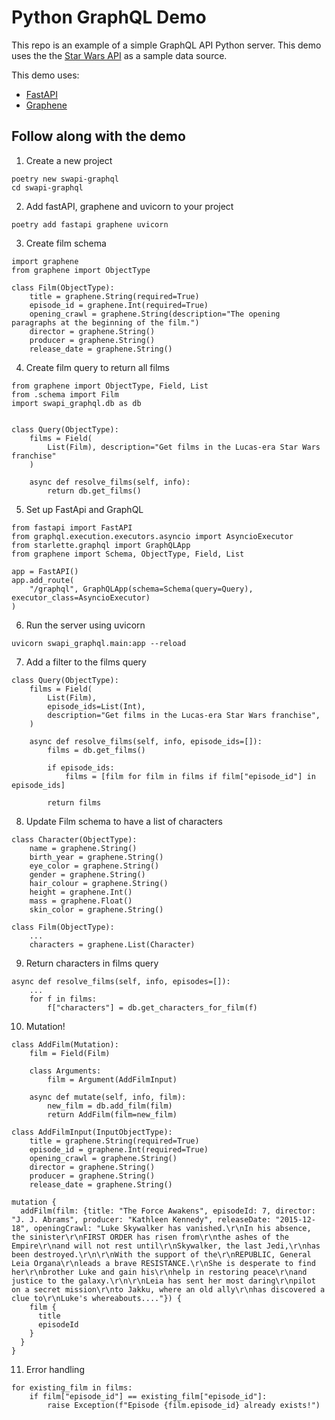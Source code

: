# Python GraphQL Demo

This repo is an example of a simple GraphQL API Python server. This demo uses the the [Star Wars API](https://swapi.dev/) as a sample data source. 

This demo uses:
- [FastAPI](https://fastapi.tiangolo.com/)
- [Graphene](https://graphene-python.org/)

## Follow along with the demo

1. Create a new project
```
poetry new swapi-graphql
cd swapi-graphql
```
2. Add fastAPI, graphene and uvicorn to your project
```
poetry add fastapi graphene uvicorn
```
3. Create film schema
```
import graphene
from graphene import ObjectType

class Film(ObjectType):
    title = graphene.String(required=True)
    episode_id = graphene.Int(required=True)
    opening_crawl = graphene.String(description="The opening paragraphs at the beginning of the film.")
    director = graphene.String()
    producer = graphene.String()
    release_date = graphene.String()
```
4. Create film query to return all films
```
from graphene import ObjectType, Field, List
from .schema import Film
import swapi_graphql.db as db


class Query(ObjectType):
    films = Field(
        List(Film), description="Get films in the Lucas-era Star Wars franchise"
    )

    async def resolve_films(self, info):
        return db.get_films()
```
5. Set up FastApi and GraphQL
```
from fastapi import FastAPI
from graphql.execution.executors.asyncio import AsyncioExecutor
from starlette.graphql import GraphQLApp
from graphene import Schema, ObjectType, Field, List

app = FastAPI()
app.add_route(
    "/graphql", GraphQLApp(schema=Schema(query=Query), executor_class=AsyncioExecutor)
)
```
6. Run the server using uvicorn
```
uvicorn swapi_graphql.main:app --reload
```
7. Add a filter to the films query
```
class Query(ObjectType):
    films = Field(
        List(Film),
        episode_ids=List(Int),
        description="Get films in the Lucas-era Star Wars franchise",
    )

    async def resolve_films(self, info, episode_ids=[]):
        films = db.get_films()

        if episode_ids:
            films = [film for film in films if film["episode_id"] in episode_ids]

        return films
```
8. Update Film schema to have a list of characters
```
class Character(ObjectType):
    name = graphene.String()
    birth_year = graphene.String()
    eye_color = graphene.String()
    gender = graphene.String()
    hair_colour = graphene.String()
    height = graphene.Int()
    mass = graphene.Float()
    skin_color = graphene.String()

class Film(ObjectType):
    ...
    characters = graphene.List(Character)
```
9. Return characters in films query
```
async def resolve_films(self, info, episodes=[]):
    ...
    for f in films:
        f["characters"] = db.get_characters_for_film(f)
```
10. Mutation!
```
class AddFilm(Mutation):
    film = Field(Film)

    class Arguments:
        film = Argument(AddFilmInput)

    async def mutate(self, info, film):
        new_film = db.add_film(film)
        return AddFilm(film=new_film)

class AddFilmInput(InputObjectType):
    title = graphene.String(required=True)
    episode_id = graphene.Int(required=True)
    opening_crawl = graphene.String()
    director = graphene.String()
    producer = graphene.String()
    release_date = graphene.String()

mutation {
  addFilm(film: {title: "The Force Awakens", episodeId: 7, director: "J. J. Abrams", producer: "Kathleen Kennedy", releaseDate: "2015-12-18", openingCrawl: "Luke Skywalker has vanished.\r\nIn his absence, the sinister\r\nFIRST ORDER has risen from\r\nthe ashes of the Empire\r\nand will not rest until\r\nSkywalker, the last Jedi,\r\nhas been destroyed.\r\n\r\nWith the support of the\r\nREPUBLIC, General Leia Organa\r\nleads a brave RESISTANCE.\r\nShe is desperate to find her\r\nbrother Luke and gain his\r\nhelp in restoring peace\r\nand justice to the galaxy.\r\n\r\nLeia has sent her most daring\r\npilot on a secret mission\r\nto Jakku, where an old ally\r\nhas discovered a clue to\r\nLuke's whereabouts...."}) {
    film {
      title
      episodeId
    }
  }
}
```
11. Error handling
```
for existing_film in films:
    if film["episode_id"] == existing_film["episode_id"]:
        raise Exception(f"Episode {film.episode_id} already exists!")

```

